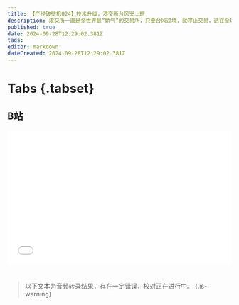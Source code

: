 ```yaml
---
title: 【产经破壁机024】技术升级，港交所台风天上班
description: 港交所一直是全世界最“娇气”的交易所，只要台风过境，就停止交易，这在全球主要交易所中是独一份。到本周、9月23号，港交所终于结束了台风必停业的传统。
published: true
date: 2024-09-28T12:29:02.381Z
tags: 
editor: markdown
dateCreated: 2024-09-28T12:29:02.381Z
---
```


# Tabs {.tabset}

## B站

<div style="position: relative; padding: 30% 45%;">
<iframe style="position: absolute; width: 100%; height: 100%; left: 0; top: 0;" src="//player.bilibili.com/player.html?&bvid=BV1aPxMeYEjG&page=1&as_wide=1&high_quality=1&danmaku=1&autoplay=0" scrolling="no" border="0" frameborder="no" framespacing="0" allowfullscreen="true"></iframe>
</div>


#

> 以下文本为音频转录结果，存在一定错误，校对正在进行中。
{.is-warning}

